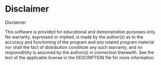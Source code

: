 Disclaimer
==========

Disclaimer

This software is provided for educational and demonstration purposes only. No warranty, expressed or implied, is made by the author(s) as to the accuracy and functioning of the program and any related program material nor shall the fact of distribution constitute any such warranty, and no responsibility is assumed by the author(s) in connection therewith. See the text of the applicable license in the DESCRIPTION file for more information.
